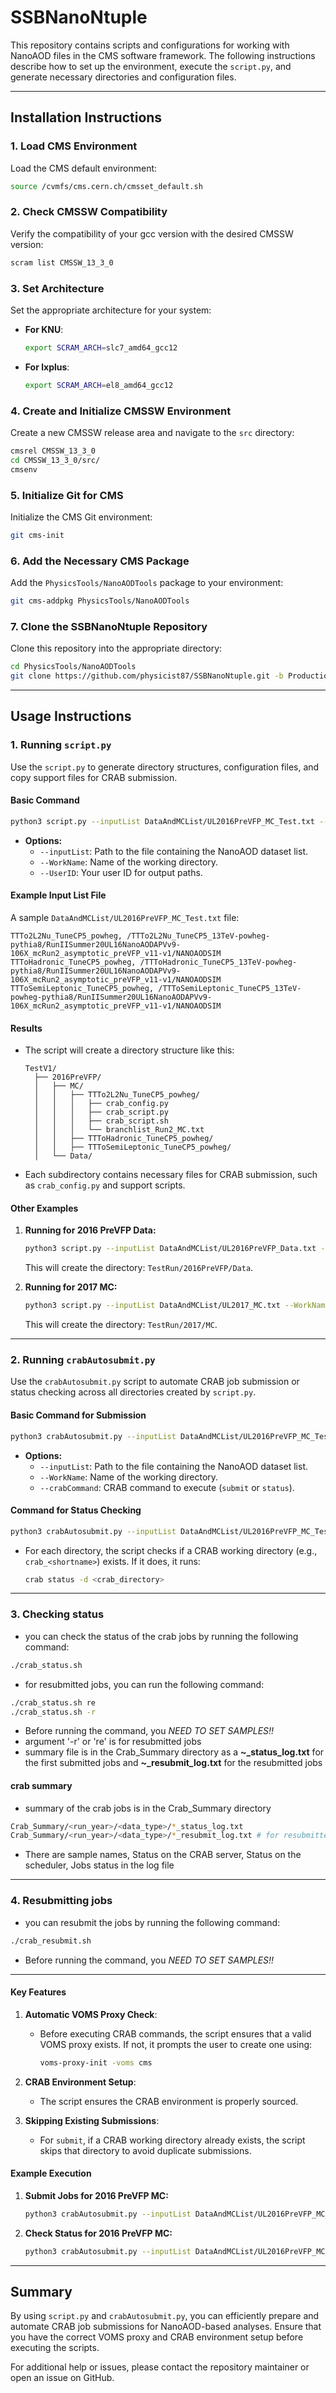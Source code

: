 # SSBNanoNtuple

This repository contains scripts and configurations for working with NanoAOD files in the CMS software framework. The following instructions describe how to set up the environment, execute the `script.py`, and generate necessary directories and configuration files.

---

## **Installation Instructions**

### **1. Load CMS Environment**
Load the CMS default environment:
```bash
source /cvmfs/cms.cern.ch/cmsset_default.sh
```

### **2. Check CMSSW Compatibility**
Verify the compatibility of your gcc version with the desired CMSSW version:
```bash
scram list CMSSW_13_3_0
```

### **3. Set Architecture**
Set the appropriate architecture for your system:
- **For KNU**:
  ```bash
  export SCRAM_ARCH=slc7_amd64_gcc12
  ```
- **For lxplus**:
  ```bash
  export SCRAM_ARCH=el8_amd64_gcc12
  ```

### **4. Create and Initialize CMSSW Environment**
Create a new CMSSW release area and navigate to the `src` directory:
```bash
cmsrel CMSSW_13_3_0
cd CMSSW_13_3_0/src/
cmsenv
```

### **5. Initialize Git for CMS**
Initialize the CMS Git environment:
```bash
git cms-init
```

### **6. Add the Necessary CMS Package**
Add the `PhysicsTools/NanoAODTools` package to your environment:
```bash
git cms-addpkg PhysicsTools/NanoAODTools
```

### **7. Clone the SSBNanoNtuple Repository**
Clone this repository into the appropriate directory:
```bash
cd PhysicsTools/NanoAODTools
git clone https://github.com/physicist87/SSBNanoNtuple.git -b Production_v1
```

---

## **Usage Instructions**

### **1. Running `script.py`**
Use the `script.py` to generate directory structures, configuration files, and copy support files for CRAB submission.

#### **Basic Command**
```bash
python3 script.py --inputList DataAndMCList/UL2016PreVFP_MC_Test.txt --WorkName TestV1 --UserID sha 
```

- **Options:**
  - `--inputList`: Path to the file containing the NanoAOD dataset list.
  - `--WorkName`: Name of the working directory.
  - `--UserID`: Your user ID for output paths.

#### **Example Input List File**
A sample `DataAndMCList/UL2016PreVFP_MC_Test.txt` file:
```plaintext
TTTo2L2Nu_TuneCP5_powheg, /TTTo2L2Nu_TuneCP5_13TeV-powheg-pythia8/RunIISummer20UL16NanoAODAPVv9-106X_mcRun2_asymptotic_preVFP_v11-v1/NANOAODSIM
TTToHadronic_TuneCP5_powheg, /TTToHadronic_TuneCP5_13TeV-powheg-pythia8/RunIISummer20UL16NanoAODAPVv9-106X_mcRun2_asymptotic_preVFP_v11-v1/NANOAODSIM
TTToSemiLeptonic_TuneCP5_powheg, /TTToSemiLeptonic_TuneCP5_13TeV-powheg-pythia8/RunIISummer20UL16NanoAODAPVv9-106X_mcRun2_asymptotic_preVFP_v11-v1/NANOAODSIM
```

#### **Results**
- The script will create a directory structure like this:
  ```plaintext
  TestV1/
    ├── 2016PreVFP/
    │   ├── MC/
    │   │   ├── TTTo2L2Nu_TuneCP5_powheg/
    │   │   │   ├── crab_config.py
    │   │   │   ├── crab_script.py
    │   │   │   ├── crab_script.sh
    │   │   │   └── branchlist_Run2_MC.txt
    │   │   ├── TTToHadronic_TuneCP5_powheg/
    │   │   ├── TTToSemiLeptonic_TuneCP5_powheg/
    │   └── Data/
  ```

- Each subdirectory contains necessary files for CRAB submission, such as `crab_config.py` and support scripts.

#### **Other Examples**
1. **Running for 2016 PreVFP Data:**
   ```bash
   python3 script.py --inputList DataAndMCList/UL2016PreVFP_Data.txt --WorkName TestRun --UserID myuser
   ```
   This will create the directory: `TestRun/2016PreVFP/Data`.

2. **Running for 2017 MC:**
   ```bash
   python3 script.py --inputList DataAndMCList/UL2017_MC.txt --WorkName TestRun --UserID sha 
   ```
   This will create the directory: `TestRun/2017/MC`.

---

### **2. Running `crabAutosubmit.py`**
Use the `crabAutosubmit.py` script to automate CRAB job submission or status checking across all directories created by `script.py`.

#### **Basic Command for Submission**
```bash
python3 crabAutosubmit.py --inputList DataAndMCList/UL2016PreVFP_MC_Test.txt --WorkName TestV1 --crabCommand submit
```

- **Options:**
  - `--inputList`: Path to the file containing the NanoAOD dataset list.
  - `--WorkName`: Name of the working directory.
  - `--crabCommand`: CRAB command to execute (`submit` or `status`).

#### **Command for Status Checking**
```bash
python3 crabAutosubmit.py --inputList DataAndMCList/UL2016PreVFP_MC_Test.txt --WorkName TestV1 --crabCommand status
```

- For each directory, the script checks if a CRAB working directory (e.g., `crab_<shortname>`) exists. If it does, it runs:
  ```bash
  crab status -d <crab_directory>
  ```

---

### **3. Checking status**
- you can check the status of the crab jobs by running the following command:
```bash
./crab_status.sh
```
- for resubmitted jobs, you can run the following command:
```bash
./crab_status.sh re
./crab_status.sh -r
```
- Before running the command, you *NEED TO SET SAMPLES!!*
- argument '-r' or 're' is for resubmitted jobs
- summary file is in the Crab_Summary directory as a **~_status_log.txt** for the first submitted jobs and **~_resubmit_log.txt** for the resubmitted jobs

#### crab summary
- summary of the crab jobs is in the Crab_Summary directory
```bash
Crab_Summary/<run_year>/<data_type>/*_status_log.txt
Crab_Summary/<run_year>/<data_type>/*_resubmit_log.txt # for resubmitted jobs
```
- There are sample names, Status on the CRAB server, Status on the scheduler, Jobs status in the log file

---

### **4. Resubmitting jobs**
- you can resubmit the jobs by running the following command:
```bash
./crab_resubmit.sh
```
- Before running the command, you *NEED TO SET SAMPLES!!*

---

#### **Key Features**
1. **Automatic VOMS Proxy Check**:
   - Before executing CRAB commands, the script ensures that a valid VOMS proxy exists. If not, it prompts the user to create one using:
     ```bash
     voms-proxy-init -voms cms
     ```

2. **CRAB Environment Setup**:
   - The script ensures the CRAB environment is properly sourced.

3. **Skipping Existing Submissions**:
   - For `submit`, if a CRAB working directory already exists, the script skips that directory to avoid duplicate submissions.

#### **Example Execution**
1. **Submit Jobs for 2016 PreVFP MC:**
   ```bash
   python3 crabAutosubmit.py --inputList DataAndMCList/UL2016PreVFP_MC_Test.txt --WorkName TestV1 --crabCommand submit
   ```

2. **Check Status for 2016 PreVFP MC:**
   ```bash
   python3 crabAutosubmit.py --inputList DataAndMCList/UL2016PreVFP_MC_Test.txt --WorkName TestV1 --crabCommand status
   ```

---

## **Summary**
By using `script.py` and `crabAutosubmit.py`, you can efficiently prepare and automate CRAB job submissions for NanoAOD-based analyses. Ensure that you have the correct VOMS proxy and CRAB environment setup before executing the scripts.

For additional help or issues, please contact the repository maintainer or open an issue on GitHub.



